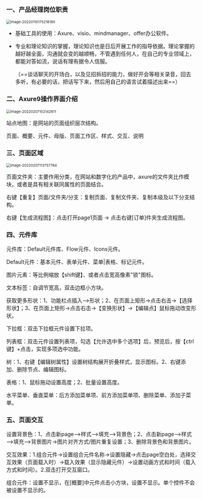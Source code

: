 ### 一、产品经理岗位职责

<img src=".assets/Axure，及产品经理技能.assets/image-20220110175218180.png" alt="image-20220110175218180" style="zoom:67%;" />

- 基础工具的使用：Axure、visio、mindmanager、offer办公软件。

- 专业和理论知识的掌握，理论知识也是日后开展工作的指导依据。理论掌握的越好越全面，沟通就会变的越顺畅，不管遇到任何人，在自己的专业领域上，都能对答如流，说话有理有据令人信服。

  （==谈话聊天的开场白，以及见招拆招的能力，做好开会等相关录音，回去多听，有必要的话，把话写下来，然后用自己的语言试着描述出来==）



### 二、Axure9操作界面介绍

<img src=".assets/Axure应用，及产品经理技能.assets/image-20220207102142611.png" alt="image-20220207102142611" style="zoom:67%;" />

站点地图：是网站的页面组织层次结构。

页面、概要、元件、母版、页面工作区、样式、交互、说明

### 三、页面区域

<img src=".assets/Axure应用，及产品经理技能.assets/image-20220207113757784.png" alt="image-20220207113757784" style="zoom:67%;" />

页面文件夹：主要作用分类，在网站和数字化的产品中，axure的文件夹比作模块，或者是具有相关联同属性的页面结合。

右键【重复】页面/文件夹/分支：复制页面、复制文件夹、复制本级及以下分支结构。

右键【生成流程图】：点击打开page1页面 -> 点击右键[订单]件夹生成流程图。

### 四、元件库

元件库：Default元件库、Flow元件、Icons元件。

Default元件：基本元件、表单元件、菜单|表格、标记元件。

图片元素：等比例缩放【shift键】、或者点击宽高像素"锁"图标。

文本标签：自调节宽高，双击边框小方块。

获取更多形状：1、功能栏点插入—>形状；2、在页面上矩形->点击右击->【选择形状】；3、在页面上矩形->点击右击->【变换形状】->【编辑点】鼠标拖动改变形状。

下拉框：双击下拉框元件设置下拉项。

列表框：双击元件设置列表项，勾选【允许选中多个选项】后，预览后，按【ctrl键】+点击，实现多项选中功能。

树：1、右键【编辑树属性】设置树结构展开折叠样式，显示图标。2、右键添加、删除节点、编辑图标。

表格：1、鼠标拖动设置高度；2、批量设置高度。

水平菜单、垂直菜单：后方添加菜单项、前方添加菜单项、删除菜单、添加子菜单。

### 五、页面交互

设置背景色：1、点击新page—>样式—>填充—>背景色；2、点击新page—>样式—>填充—>背景图片->图片对齐方式/图片重复设置；3、删除背景色和背景图片。

交互效果：1.组合元件->设置组合元件名称->设置隐藏->点击page空白处，选择交互效果（页面载入时）->载入效果（显示隐藏元件）->设置动画方式和时间（载入方式和时间）。2.双击打开交互窗口。

组合元件：设置不显示，在[概要]中元件点击小方块，设置不显示。单个控件不会被设置不显示的。
